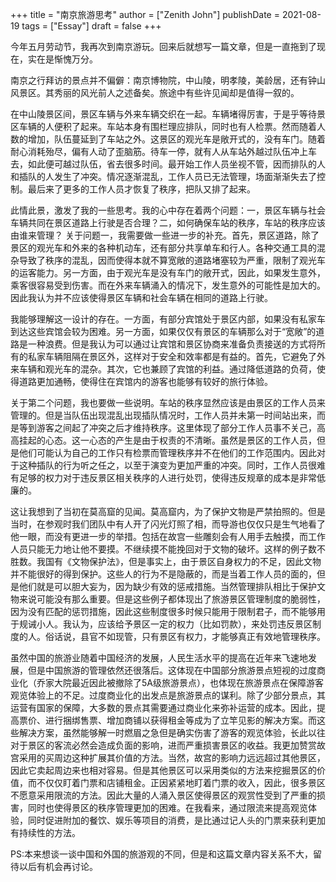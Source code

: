 +++
title = "南京旅游思考"
author = ["Zenith John"]
publishDate = 2021-08-19
tags = ["Essay"]
draft = false
+++

今年五月劳动节，我再次到南京游玩。回来后就想写一篇文章，但是一直拖到了现在，实在是惭愧万分。

南京之行拜访的景点并不偏僻：南京博物院，中山陵，明孝陵，美龄居，还有钟山风景区。其秀丽的风光前人之述备矣。旅途中有些许见闻却是值得一叙的。

在中山陵景区间，景区车辆与外来车辆交织在一起。车辆堵得厉害，于是乎等待景区车辆的人便积了起来。车站本身有围栏理应排队，同时也有人检票。然而随着人数的增加，队伍蔓延到了车站之外。这景区的观光车是敞开式的，没有车门。随着耐心消耗殆尽，偏有人动了歪脑筋。待车一停，就有人从车站外越过队伍冲上车去，如此便可越过队伍，省去很多时间。最开始工作人员坐视不管，因而排队的人和插队的人发生了冲突。情况逐渐混乱，工作人员已无法管理，场面渐渐失去了控制。最后来了更多的工作人员才恢复了秩序，把队又排了起来。

此情此景，激发了我的一些思考。我的心中存在着两个问题：一，景区车辆与社会车辆共同在景区道路上行驶是否合理？二，如何确保车站的秩序，车站的秩序应该由谁来管理？
关于问题一，我需要做一些进一步的补充。首先，景区道路，除了景区的观光车和外来的各种机动车，还有部分共享单车和行人。各种交通工具的混杂导致了秩序的混乱，因而使得本就不算宽敞的道路堵塞较为严重，限制了观光车的运客能力。另一方面，由于观光车是没有车门的敞开式，因此，如果发生意外，乘客很容易受到伤害。而在外来车辆涌入的情况下，发生意外的可能性是加大的。因此我认为并不应该使得景区车辆和社会车辆在相同的道路上行驶。

我能够理解这一设计的存在。一方面，有部分宾馆处于景区内部，如果没有私家车到达这些宾馆会较为困难。另一方面，如果仅仅有景区的车辆那么对于“宽敞”的道路是一种浪费。但是我认为可以通过让宾馆和景区协商来准备负责接送的方式将所有的私家车辆阻隔在景区外，这样对于安全和效率都是有益的。首先，它避免了外来车辆和观光车的混杂。其次，它也兼顾了宾馆的利益。通过降低道路的负荷，使得道路更加通畅，使得住在宾馆内的游客也能够有较好的旅行体验。

关于第二个问题，我也要做一些说明。车站的秩序显然应该是由景区的工作人员来管理的。但是当队伍出现混乱出现插队情况时，工作人员并未第一时间站出来，而是等到游客之间起了冲突之后才维持秩序。这里体现了部分工作人员事不关己，高高挂起的心态。这一心态的产生是由于权责的不清晰。虽然是景区的工作人员，但是他们可能认为自己的工作只有检票而管理秩序并不在他们的工作范围内。因此对于这种插队的行为听之任之，以至于演变为更加严重的冲突。同时，工作人员很难有足够的权力对于违反景区相关秩序的人进行处罚，使得违反规章的成本是非常低廉的。

这让我想到了当初在莫高窟的见闻。莫高窟内，为了保护文物是严禁拍照的。但是当时，在参观时我们团队中有人开了闪光灯照了相，而导游也仅仅只是生气地看了他一眼，而没有更进一步的举措。包括在故宫一些雕刻会有人用手去触摸，而工作人员只能无力地让他不要摸。不继续摸不能挽回对于文物的破坏。这样的例子数不胜数。我国有《文物保护法》，但是事实上，由于景区自身权力的不足，因此文物并不能很好的得到保护。这些人的行为不是隐蔽的，而是当着工作人员的面的，但是他们就是可以胆大妄为，因为缺少有效的惩戒措施。当然管理排队相比于保护文物来说可能没有那么重要。但是这些例子都体现出了旅游景区管理制度的脆弱性，因为没有匹配的惩罚措施，因此这些制度很多时候只能用于限制君子，而不能够用于规诫小人。我认为，应该给予景区一定的权力（比如罚款），来处罚违反景区制度的人。俗话说，县官不如现管，只有景区有权力，才能够真正有效地管理秩序。

虽然中国的旅游业随着中国经济的发展，人民生活水平的提高在近年来飞速地发展，但是中国旅游的管理依然还很落后。这体现在中国部分旅游景点短视的过度商业化（乔家大院最近因此被撤除了5A级旅游景点），也体现在旅游景点在保障游客观览体验上的不足。过度商业化的出发点是旅游景点的谋利。除了少部分景点，其运营有国家的保障，大多数的景点其需要通过商业化来弥补运营的成本。因此，提高票价、进行捆绑售票、增加商铺以获得租金等成为了立竿见影的解决方案。而这些解决方案，虽然能够解一时燃眉之急但是确实伤害了游客的观览体验，长此以往对于景区的客流必然会造成负面的影响，进而严重损害景区的收益。我更加赞赏故宫采用的买周边这种扩展其价值的方法。当然，故宫的影响力远远超过其他景区，因此它卖起周边来也相对容易。但是其他景区可以采用类似的方法来挖掘景区的价值，而不仅仅盯着门票和店铺租金。正因紧紧地盯着门票的收入，因此，很多景区不愿意采用限流的方法。因此大量的人涌入景区使得景区的观赏性受到了严重的损害，同时也使得景区的秩序管理更加的困难。在我看来，通过限流来提高观览体验，同时促进附加的餐饮、娱乐等项目的消费，是比通过记人头的门票来获利更加有持续性的方法。

PS:本来想谈一谈中国和外国的旅游观的不同，但是和这篇文章内容关系不大，留待以后有机会再讨论。
